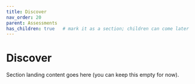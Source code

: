 ```yaml
---
title: Discover
nav_order: 20
parent: Assessments
has_children: true   # mark it as a section; children can come later
---
```


# Discover
Section landing content goes here (you can keep this empty for now).
